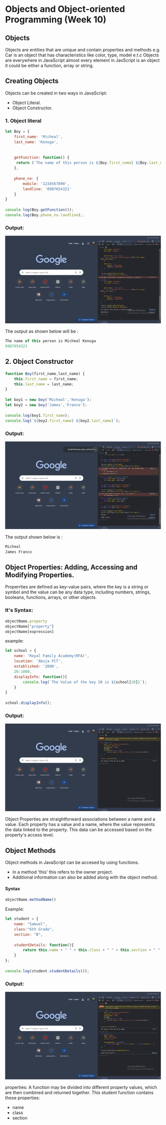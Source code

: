 # Objects and Object-oriented Programming (Week 10)

## Objects
Objects are entities that are unique and contain properties and methods e.g. Car is an object that has characteristics like color, type, model e.t.c Objects are everywhere in JavaScript almost every element in JavScript is an object it could be either a function, array or string.

## Creating Objects
Objects can be created in two ways in JavaScript:
- Object Literal.
- Object Constructor.

### 1. Object literal
```javascript
let Boy = {
    first_name: 'Micheal',
    last_name: 'Kenuga',


    getFunction: function() {
     return (`The name of this person is ${Boy.first_name} ${Boy.last_name}`)   
    },

    phone_no: {
        mobile: '1234567890',
        landline: '0987654321'
    }
}

console.log(Boy.getFunction());
console.log(Boy.phone_no.landline);.
```
### Output:
![Output](../assets/Screenshot%20(106).png)

The output as shown below will be :

```javascript
The name of this person is Micheal Kenuga
0987654321
```

## 2. Object Constructor
```javascript
function Boy(first_name,last_name) {
    this.first_name = first_name;
    this.last_name = last_name;
}

let boy1 = new boy('Micheal','Kenuga');
let boy2 = new boy('James','Franco');

console.log(boy1.first_name);
console.log(`${boy2.first_name} ${boy2.last_name}`);
```

### Output:
![Output](../assets/Screenshot%20(107).png)

The output shown below is :
```javascript
Micheal
James Franco
```

## Object Properties: Adding, Accessing and Modifying Properties.
Properrties are defined as key-value pairs, where the key is a string or symbol and the value can be any data type, including numbers, strings, booleans, functions, arrays, or other objects.

### It's Syntax:

```javascript
objectName.property
objectName["property"]
objectName[expression]
```

example:
```javascript
let school = {
    name: 'Royal Family Academy(RFA)',
    location: 'Abuja FCT',
    established: '2000',
    20:1000,
    displayInfo: function(){
        console.log(`The Value of the key 20 is ${school[20]}`);
    }
}

school.displayInfo();
```

### Output:
![Output](../assets/Screenshot%20(108).png)

Object Properties are straightforward associations between a name and a value.
Each property has a value and a name, where the value represents the data linked to the property. This data can be accessed based on the property's access level.

## Object Methods
Object methods in JavaScript can be accesed by using functions.
- In a method 'this' this refers to the owner project.
- Additional information can also be added along with the object method.

#### Syntax
```javascript
objectName.methodName()
```

Example:

```javascript
let student = {
    name: "Samuel",
    class:"6th Grade",
    section: "B",

    studentDetails: function(){
        return this.name + " " + this.class + " " + this.section + " ";
    }
};

console.log(student.studentDetails());
```

### Output:
![Output](../assets/Screenshot%20(109).png)

properties:
A function may be divided into different property values, which are then combined and returned together.
This student function contains these properties:
- name
- class
- section

